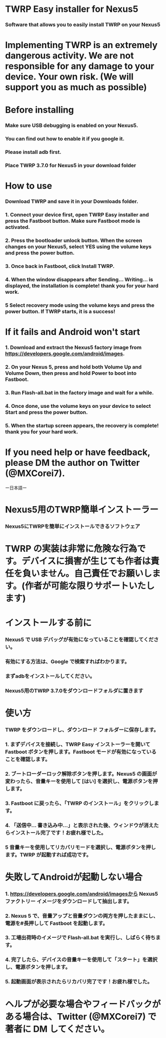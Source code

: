 # TWRP Easy installer for Nexus5 
### Software that allows you to easily install TWRP on your Nexus5

# Implementing TWRP is an extremely dangerous activity. We are not responsible for any damage to your device. Your own risk. (We will support you as much as possible)

# Before installing
### Make sure USB debugging is enabled on your Nexus5.
### You can find out how to enable it if you google it.
### Please install adb first.
### Place TWRP 3.7.0 for Nexus5 in your download folder

# How to use
### Download TWRP and save it in your Downloads folder.
### 1. Connect your device first, open TWRP Easy installer and press the Fastboot button. Make sure Fastboot mode is activated.
### 2. Press the bootloader unlock button. When the screen changes on your Nexus5, select YES using the volume keys and press the power button.
### 3. Once back in Fastboot, click Install TWRP.
### 4. When the window disappears after Sending... Writing... is displayed, the installation is complete! thank you for your hard work.
### 5 Select recovery mode using the volume keys and press the power button. If TWRP starts, it is a success!

# If it fails and Android won't start
### 1. Download and extract the Nexus5 factory image from https://developers.google.com/android/images.
### 2. On your Nexus 5, press and hold both Volume Up and Volume Down, then press and hold Power to boot into Fastboot.
### 3. Run Flash-all.bat in the factory image and wait for a while.
### 4. Once done, use the volume keys on your device to select Start and press the power button.
### 5. When the startup screen appears, the recovery is complete! thank you for your hard work.

# If you need help or have feedback, please DM the author on Twitter (@MXCorei7).

ー日本語ー
# Nexus5用のTWRP簡単インストーラー
### Nexus5にTWRPを簡単にインストールできるソフトウェア
# TWRP の実装は非常に危険な行為です。デバイスに損害が生じても作者は責任を負いません。自己責任でお願いします。(作者が可能な限りサポートいたします)
# インストールする前に
### Nexus5 で USB デバッグが有効になっていることを確認してください。
### 有効にする方法は、Google で検索すればわかります。
### まずadbをインストールしてください。
### Nexus5用のTWRP 3.7.0をダウンロードフォルダに置きます
# 使い方
### TWRP をダウンロードし、ダウンロード フォルダーに保存します。
### 1. まずデバイスを接続し、TWRP Easy インストーラーを開いて Fastboot ボタンを押します。Fastboot モードが有効になっていることを確認します。
### 2. ブートローダーロック解除ボタンを押します。Nexus5 の画面が変わったら、音量キーを使用して [はい] を選択し、電源ボタンを押します。
### 3. Fastboot に戻ったら、「TWRP のインストール」をクリックします。
### 4. 「送信中... 書き込み中...」と表示された後、ウィンドウが消えたらインストール完了です！お疲れ様でした。
### 5 音量キーを使用してリカバリモードを選択し、電源ボタンを押します。TWRP が起動すれば成功です。
# 失敗してAndroidが起動しない場合
### 1. https://developers.google.com/android/imagesから Nexus5 ファクトリー イメージをダウンロードして抽出します。
### 2. Nexus 5 で、音量アップと音量ダウンの両方を押したままにし、電源を#長押しして Fastboot を起動します。
### 3. 工場出荷時のイメージで Flash-all.bat を実行し、しばらく待ちます。
### 4. 完了したら、デバイスの音量キーを使用して「スタート」を選択し、電源ボタンを押します。
### 5. 起動画面が表示されたらリカバリ完了です！お疲れ様でした。
# ヘルプが必要な場合やフィードバックがある場合は、Twitter (@MXCorei7) で著者に DM してください。
